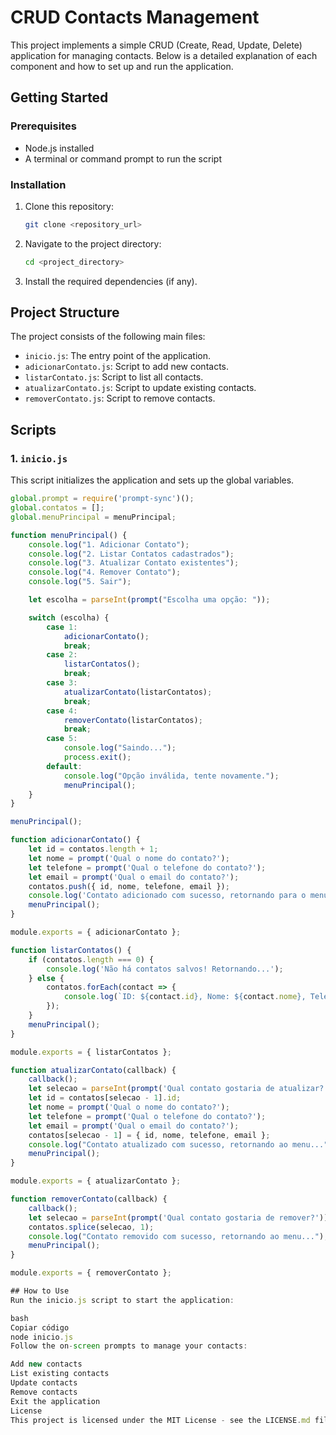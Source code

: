 # CRUD Contacts Management

This project implements a simple CRUD (Create, Read, Update, Delete) application for managing contacts. Below is a detailed explanation of each component and how to set up and run the application.

## Getting Started

### Prerequisites

- Node.js installed
- A terminal or command prompt to run the script

### Installation

1. Clone this repository:
    ```bash
    git clone <repository_url>
    ```

2. Navigate to the project directory:
    ```bash
    cd <project_directory>
    ```

3. Install the required dependencies (if any).

## Project Structure

The project consists of the following main files:

- `inicio.js`: The entry point of the application.
- `adicionarContato.js`: Script to add new contacts.
- `listarContato.js`: Script to list all contacts.
- `atualizarContato.js`: Script to update existing contacts.
- `removerContato.js`: Script to remove contacts.

## Scripts

### 1. `inicio.js`

This script initializes the application and sets up the global variables.

```javascript
global.prompt = require('prompt-sync')();
global.contatos = [];
global.menuPrincipal = menuPrincipal;

function menuPrincipal() {
    console.log("1. Adicionar Contato");
    console.log("2. Listar Contatos cadastrados");
    console.log("3. Atualizar Contato existentes");
    console.log("4. Remover Contato");
    console.log("5. Sair");

    let escolha = parseInt(prompt("Escolha uma opção: "));

    switch (escolha) {
        case 1:
            adicionarContato();
            break;
        case 2:
            listarContatos();
            break;
        case 3:
            atualizarContato(listarContatos);
            break;
        case 4:
            removerContato(listarContatos);
            break;
        case 5:
            console.log("Saindo...");
            process.exit();
        default:
            console.log("Opção inválida, tente novamente.");
            menuPrincipal();
    }
}

menuPrincipal();

function adicionarContato() {
    let id = contatos.length + 1;
    let nome = prompt('Qual o nome do contato?');
    let telefone = prompt('Qual o telefone do contato?');
    let email = prompt('Qual o email do contato?');
    contatos.push({ id, nome, telefone, email });
    console.log('Contato adicionado com sucesso, retornando para o menu...');
    menuPrincipal();
}

module.exports = { adicionarContato };

function listarContatos() {
    if (contatos.length === 0) {
        console.log('Não há contatos salvos! Retornando...');
    } else {
        contatos.forEach(contact => {
            console.log(`ID: ${contact.id}, Nome: ${contact.nome}, Telefone: ${contact.telefone}, Email: ${contact.email}`);
        });
    }
    menuPrincipal();
}

module.exports = { listarContatos };

function atualizarContato(callback) {
    callback();
    let selecao = parseInt(prompt('Qual contato gostaria de atualizar?'));
    let id = contatos[selecao - 1].id;
    let nome = prompt('Qual o nome do contato?');
    let telefone = prompt('Qual o telefone do contato?');
    let email = prompt('Qual o email do contato?');
    contatos[selecao - 1] = { id, nome, telefone, email };
    console.log("Contato atualizado com sucesso, retornando ao menu...");
    menuPrincipal();
}

module.exports = { atualizarContato };

function removerContato(callback) {
    callback();
    let selecao = parseInt(prompt('Qual contato gostaria de remover?')) - 1;
    contatos.splice(selecao, 1);
    console.log("Contato removido com sucesso, retornando ao menu...");
    menuPrincipal();
}

module.exports = { removerContato };

## How to Use
Run the inicio.js script to start the application:

bash
Copiar código
node inicio.js
Follow the on-screen prompts to manage your contacts:

Add new contacts
List existing contacts
Update contacts
Remove contacts
Exit the application
License
This project is licensed under the MIT License - see the LICENSE.md file for details.
